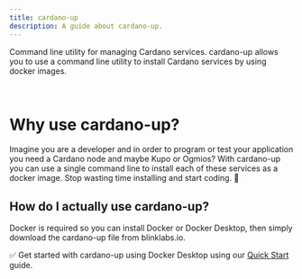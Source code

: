 ```yaml
---
title: cardano-up
description: A guide about cardano-up.
---
```



Command line utility for managing Cardano services. cardano-up allows you to use a command line utility to install Cardano services by using docker images.

<br>

# Why use cardano-up?

Imagine you are a developer and in order to program or test your application you need a Cardano node and maybe Kupo or Ogmios? With cardano-up you can use a single command line to install each of these services as a docker image. Stop wasting time installing and start coding. 💪

## How do I actually use cardano-up?
Docker is required so you can install Docker or Docker Desktop, then simply download the cardano-up file from blinklabs.io.


✅ Get started with cardano-up using Docker Desktop using our [Quick Start](../002-quick-start-docker-desktop) guide.

